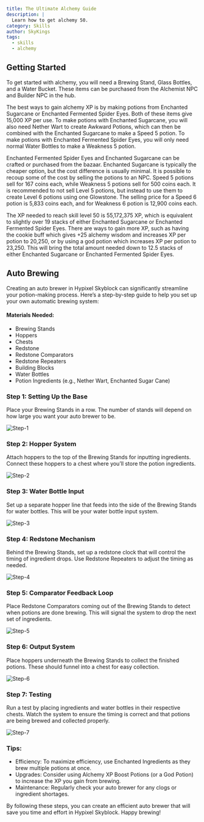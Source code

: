 ```yaml {metadata}
title: The Ultimate Alchemy Guide
description: |
  Learn how to get alchemy 50.
category: Skills
author: SkyKings
tags:
  - skills
  - alchemy
```

## Getting Started

To get started with alchemy, you will need a Brewing Stand, Glass Bottles, and a Water Bucket. These items can be
purchased from the Alchemist NPC and Builder NPC in the hub.

The best ways to gain alchemy XP is by making potions from Enchanted Sugarcane or Enchanted Fermented Spider Eyes. Both
of these items give 15,000 XP per use. To make potions with Enchanted Sugarcane, you will also need Nether Wart to
create Awkward Potions, which can then be combined with the Enchanted Sugarcane to make a Speed 5 potion. To make
potions with Enchanted Fermented Spider Eyes, you will only need normal Water Bottles to make a Weakness 5 potion.

Enchanted Fermented Spider Eyes and Enchanted Sugarcane can be crafted or purchased from the bazaar. Enchanted Sugarcane
is typically the cheaper option, but the cost difference is usually minimal. It is possible to recoup some of the cost
by selling the potions to an NPC. Speed 5 potions sell for 167 coins each, while Weakness 5 potions sell for 500 coins
each. It is recommended to not sell Level 5 potions, but instead to use them to create Level 6 potions using one
Glowstone. The selling price for a Speed 6 potion is 5,833 coins each, and for Weakness 6 potion is 12,900 coins each.

The XP needed to reach skill level 50 is 55,172,375 XP, which is equivalent to slightly over 19 stacks of either
Enchanted Sugarcane or Enchanted Fermented Spider Eyes. There are ways to gain more XP, such as having the cookie buff
which gives +25 alchemy wisdom and increases XP per potion to 20,250, or by using a god potion which increases XP per
potion to 23,250. This will bring the total amount needed down to 12.5 stacks of either Enchanted Sugarcane or Enchanted
Fermented Spider Eyes.

## Auto Brewing
Creating an auto brewer in Hypixel Skyblock can significantly streamline your potion-making process. Here’s a step-by-step guide to help you set up your own automatic brewing system:

#### Materials Needed:
- Brewing Stands
- Hoppers
- Chests
- Redstone
- Redstone Comparators
- Redstone Repeaters
- Building Blocks
- Water Bottles
- Potion Ingredients (e.g., Nether Wart, Enchanted Sugar Cane)

### Step 1: Setting Up the Base
Place your Brewing Stands in a row. The number of stands will depend on how large you want your auto brewer to be.

![Step-1](/images/alchemy/step-1.png)

### Step 2: Hopper System
Attach hoppers to the top of the Brewing Stands for inputting ingredients. Connect these hoppers to a chest where you’ll store the potion ingredients.

![Step-2](/images/alchemy/step-2.png)

### Step 3: Water Bottle Input
Set up a separate hopper line that feeds into the side of the Brewing Stands for water bottles. This will be your water bottle input system.

![Step-3](/images/alchemy/step-3.png)

### Step 4: Redstone Mechanism
Behind the Brewing Stands, set up a redstone clock that will control the timing of ingredient drops. Use Redstone Repeaters to adjust the timing as needed.

![Step-4](/images/alchemy/step-4.png)

### Step 5: Comparator Feedback Loop
Place Redstone Comparators coming out of the Brewing Stands to detect when potions are done brewing. This will signal the system to drop the next set of ingredients.

![Step-5](/images/alchemy/step-5.png)

### Step 6: Output System
Place hoppers underneath the Brewing Stands to collect the finished potions. These should funnel into a chest for easy collection.

![Step-6](/images/alchemy/step-6.png)

### Step 7: Testing
Run a test by placing ingredients and water bottles in their respective chests. Watch the system to ensure the timing is correct and that potions are being brewed and collected properly.

![Step-7](/images/alchemy/step-7.png)

### Tips:
- Efficiency: To maximize efficiency, use Enchanted Ingredients as they brew multiple potions at once.
- Upgrades: Consider using Alchemy XP Boost Potions (or a God Potion) to increase the XP you gain from brewing.
- Maintenance: Regularly check your auto brewer for any clogs or ingredient shortages.

By following these steps, you can create an efficient auto brewer that will save you time and effort in Hypixel Skyblock. Happy brewing! 
